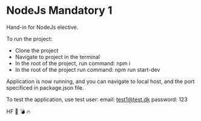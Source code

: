 # NodeJs Mandatory 1

Hand-in for NodeJs elective.

To run the project:

- Clone the project
- Navigate to project in the terminal
- In the root of the project, run command: npm i
- In the root of the project run command: npm run start-dev

Application is now running, and you can navigate to local host, and the port specificed in package.json file.

To test the application, use test user:
email: test1@test.dk
password: 123

HF 🚀 💣 🔥 